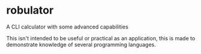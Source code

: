 # robulator
A CLI calculator with some advanced capabilities

This isn't intended to be useful or practical as an application, this is made to demonstrate knowledge of several programming languages.
